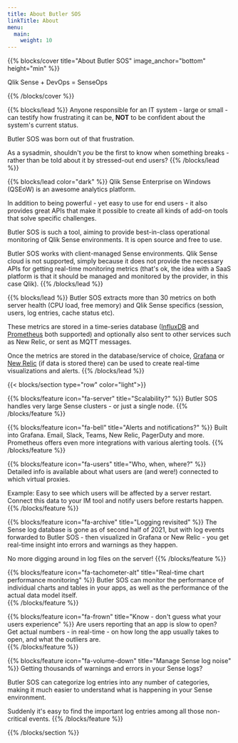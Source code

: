 ```yaml
---
title: About Butler SOS
linkTitle: About
menu:
  main:
    weight: 10
---
```


{{% blocks/cover title="About Butler SOS" image_anchor="bottom" height="min" %}}

<p class="lead mt-5">Qlik Sense + DevOps = SenseOps
</p>

{{% /blocks/cover %}}

{{% blocks/lead %}}
Anyone responsible for an IT system - large or small - can testify how frustrating it can be, **NOT** to be confident about the system's current status.

Butler SOS was born out of that frustration.

As a sysadmin, shouldn't _you_ be the first to know when something breaks - rather than be told about it by stressed-out end users?
{{% /blocks/lead %}}

{{% blocks/lead color="dark" %}}
Qlik Sense Enterprise on Windows (QSEoW) is an awesome analytics platform.

In addition to being powerful - yet easy to use for end users - it also provides great APIs that make it possible to create all kinds of add-on tools that solve specific challenges.

Butler SOS is such a tool, aiming to provide best-in-class operational monitoring of Qlik Sense environments. It is open source and free to use.

Butler SOS works with client-managed Sense environments. Qlik Sense cloud is not supported, simply because it does not provide the necessary APIs for getting real-time monitoring metrics (that's ok, the idea with a SaaS platform is that it should be managed and monitored by the provider, in this case Qlik).
{{% /blocks/lead %}}

{{% blocks/lead %}}
Butler SOS extracts more than 30 metrics on both server health (CPU load, free memory) and Qlik Sense specifics (session, users, log entries, cache status etc).

These metrics are stored in a time-series database ([InfluxDB](https://www.influxdata.com/products/influxdb-overview/) and [Prometheus](https://prometheus.io) both supported) and optionally also sent to other services such as New Relic, or sent as MQTT messages.

Once the metrics are stored in the database/service of choice, [Grafana](https://grafana.com/) or [New Relic](https://newrelic.com/) (if data is stored there) can be used to create real-time visualizations and alerts.
{{% /blocks/lead %}}

{{< blocks/section type="row" color="light">}}

{{% blocks/feature icon="fa-server" title="Scalability?" %}}
Butler SOS handles very large Sense clusters - or just a single node.
{{% /blocks/feature %}}

{{% blocks/feature icon="fa-bell" title="Alerts and notifications?" %}}
Built into Grafana. Email, Slack, Teams, New Relic, PagerDuty and more.  
Prometheus offers even more integrations with various alerting tools.
{{% /blocks/feature %}}

{{% blocks/feature icon="fa-users" title="Who, when, where?" %}}
Detailed info is available about what users are (and were!) connected to which virtual proxies.<br>

Example: Easy to see which users will be affected by a server restart. Connect this data to your IM tool and notify users before restarts happen.
{{% /blocks/feature %}}

{{% blocks/feature icon="fa-archive" title="Logging revisited" %}}
The Sense log database is gone as of second half of 2021, but with log events forwarded to Butler SOS - then visualized in Grafana or New Relic - you get real-time insight into errors and warnings as they happen.

No more digging around in log files on the server!
{{% /blocks/feature %}}

{{% blocks/feature icon="fa-tachometer-alt" title="Real-time chart performance monitoring" %}}
Butler SOS can monitor the performance of individual charts and tables in your apps, as well as the performance of the actual data model itself.  
{{% /blocks/feature %}}

{{% blocks/feature icon="fa-frown" title="Know - don't guess what your users experience" %}}
Are users reporting that an app is slow to open?  
Get actual numbers - in real-time - on how long the app usually takes to open, and what the outliers are.  
{{% /blocks/feature %}}

{{% blocks/feature icon="fa-volume-down" title="Manage Sense log noise" %}}
Getting thousands of warnings and errors in your Sense logs?

Butler SOS can categorize log entries into any number of categories, making it much easier to understand what is happening in your Sense environment.

Suddenly it's easy to find the important log entries among all those non-critical events.
{{% /blocks/feature %}}

{{% /blocks/section %}}

